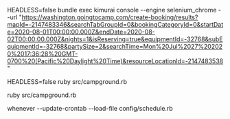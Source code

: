HEADLESS=false bundle exec kimurai console --engine selenium_chrome --url "https://washington.goingtocamp.com/create-booking/results?mapId=-2147483346&searchTabGroupId=0&bookingCategoryId=0&startDate=2020-08-01T00:00:00.000Z&endDate=2020-08-02T00:00:00.000Z&nights=1&isReserving=true&equipmentId=-32768&subEquipmentId=-32768&partySize=2&searchTime=Mon%20Jul%2027%202020%2017:36:28%20GMT-0700%20(Pacific%20Daylight%20Time)&resourceLocationId=-2147483538"

HEADLESS=false ruby src/campground.rb

ruby src/campground.rb

whenever --update-crontab --load-file config/schedule.rb